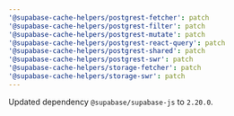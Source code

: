 ```yaml
---
'@supabase-cache-helpers/postgrest-fetcher': patch
'@supabase-cache-helpers/postgrest-filter': patch
'@supabase-cache-helpers/postgrest-mutate': patch
'@supabase-cache-helpers/postgrest-react-query': patch
'@supabase-cache-helpers/postgrest-shared': patch
'@supabase-cache-helpers/postgrest-swr': patch
'@supabase-cache-helpers/storage-fetcher': patch
'@supabase-cache-helpers/storage-swr': patch
---
```


Updated dependency `@supabase/supabase-js` to `2.20.0`.
